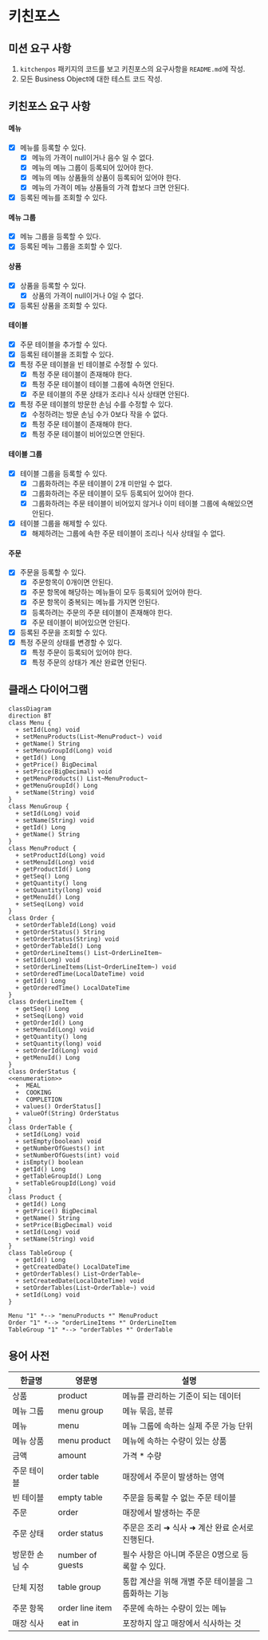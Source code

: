 # 키친포스

## 미션 요구 사항
1. `kitchenpos` 패키지의 코드를 보고 키친포스의 요구사항을 `README.md`에 작성.
2. 모든 Business Object에 대한 테스트 코드 작성.

## 키친포스 요구 사항
#### 메뉴
- [x] 메뉴를 등록할 수 있다.
  - [x] 메뉴의 가격이 null이거나 음수 일 수 없다.
  - [x] 메뉴의 메뉴 그룹이 등록되어 있어야 한다.
  - [x] 메뉴의 메뉴 상품들의 상품이 등록되어 있어야 한다.
  - [x] 메뉴의 가격이 메뉴 상품들의 가격 합보다 크면 안된다.
- [x] 등록된 메뉴를 조회할 수 있다.
#### 메뉴 그룹
- [x] 메뉴 그룹을 등록할 수 있다.
- [x] 등록된 메뉴 그룹을 조회할 수 있다.
#### 상품
- [x] 상품을 등록할 수 있다.
  - [x] 상품의 가격이 null이거나 0일 수 없다.
- [x] 등록된 상품을 조회할 수 있다.
#### 테이블
- [x] 주문 테이블을 추가할 수 있다.
- [x] 등록된 테이블을 조회할 수 있다.
- [x] 특정 주문 테이블을 빈 테이블로 수정할 수 있다.
  - [x] 특정 주문 테이블이 존재해야 한다.
  - [x] 특정 주문 테이블이 테이블 그룹에 속하면 안된다.
  - [x] 주문 테이블의 주문 상태가 조리나 식사 상태면 안된다.
- [x] 특정 주문 테이블의 방문한 손님 수를 수정할 수 있다.
  - [x] 수정하려는 방문 손님 수가 0보다 작을 수 없다.
  - [x] 특정 주문 테이블이 존재해야 한다.
  - [x] 특정 주문 테이블이 비어있으면 안된다.
#### 테이블 그룹
- [x] 테이블 그룹을 등록할 수 있다.
  - [x] 그룹화하려는 주문 테이블이 2개 미만일 수 없다.
  - [x] 그룹화하려는 주문 테이블이 모두 등록되어 있어야 한다.
  - [x] 그룹화하려는 주문 테이블이 비어있지 않거나 이미 테이블 그룹에 속해있으면 안된다.
- [x] 테이블 그룹을 해제할 수 있다.
  - [x] 해제하려는 그룹에 속한 주문 테이블이 조리나 식사 상태일 수 없다. 
#### 주문
- [x] 주문을 등록할 수 있다.
  - [x] 주문항목이 0개이면 안된다.
  - [x] 주문 항목에 해당하는 메뉴들이 모두 등록되어 있어야 한다.
  - [x] 주문 항목이 중복되는 메뉴를 가지면 안된다.
  - [x] 등록하려는 주문의 주문 테이블이 존재해야 한다.
  - [x] 주문 테이블이 비어있으면 안된다.
- [x] 등록된 주문을 조회할 수 있다.
- [x] 특정 주문의 상태를 변경할 수 있다.
  - [x] 특정 주문이 등록되어 있어야 한다.
  - [x] 특정 주문의 상태가 계산 완료면 안된다.

## 클래스 다이어그램

```mermaid
classDiagram
direction BT
class Menu {
  + setId(Long) void
  + setMenuProducts(List~MenuProduct~) void
  + getName() String
  + setMenuGroupId(Long) void
  + getId() Long
  + getPrice() BigDecimal
  + setPrice(BigDecimal) void
  + getMenuProducts() List~MenuProduct~
  + getMenuGroupId() Long
  + setName(String) void
}
class MenuGroup {
  + setId(Long) void
  + setName(String) void
  + getId() Long
  + getName() String
}
class MenuProduct {
  + setProductId(Long) void
  + setMenuId(Long) void
  + getProductId() Long
  + getSeq() Long
  + getQuantity() long
  + setQuantity(long) void
  + getMenuId() Long
  + setSeq(Long) void
}
class Order {
  + setOrderTableId(Long) void
  + getOrderStatus() String
  + setOrderStatus(String) void
  + getOrderTableId() Long
  + getOrderLineItems() List~OrderLineItem~
  + setId(Long) void
  + setOrderLineItems(List~OrderLineItem~) void
  + setOrderedTime(LocalDateTime) void
  + getId() Long
  + getOrderedTime() LocalDateTime
}
class OrderLineItem {
  + getSeq() Long
  + setSeq(Long) void
  + getOrderId() Long
  + setMenuId(Long) void
  + getQuantity() long
  + setQuantity(long) void
  + setOrderId(Long) void
  + getMenuId() Long
}
class OrderStatus {
<<enumeration>>
  +  MEAL
  +  COOKING
  +  COMPLETION
  + values() OrderStatus[]
  + valueOf(String) OrderStatus
}
class OrderTable {
  + setId(Long) void
  + setEmpty(boolean) void
  + getNumberOfGuests() int
  + setNumberOfGuests(int) void
  + isEmpty() boolean
  + getId() Long
  + getTableGroupId() Long
  + setTableGroupId(Long) void
}
class Product {
  + getId() Long
  + getPrice() BigDecimal
  + getName() String
  + setPrice(BigDecimal) void
  + setId(Long) void
  + setName(String) void
}
class TableGroup {
  + getId() Long
  + getCreatedDate() LocalDateTime
  + getOrderTables() List~OrderTable~
  + setCreatedDate(LocalDateTime) void
  + setOrderTables(List~OrderTable~) void
  + setId(Long) void
}

Menu "1" *--> "menuProducts *" MenuProduct 
Order "1" *--> "orderLineItems *" OrderLineItem 
TableGroup "1" *--> "orderTables *" OrderTable 
```

## 용어 사전

| 한글명 | 영문명 | 설명 |
| --- | --- | --- |
| 상품 | product | 메뉴를 관리하는 기준이 되는 데이터 |
| 메뉴 그룹 | menu group | 메뉴 묶음, 분류 |
| 메뉴 | menu | 메뉴 그룹에 속하는 실제 주문 가능 단위 |
| 메뉴 상품 | menu product | 메뉴에 속하는 수량이 있는 상품 |
| 금액 | amount | 가격 * 수량 |
| 주문 테이블 | order table | 매장에서 주문이 발생하는 영역 |
| 빈 테이블 | empty table | 주문을 등록할 수 없는 주문 테이블 |
| 주문 | order | 매장에서 발생하는 주문 |
| 주문 상태 | order status | 주문은 조리 ➜ 식사 ➜ 계산 완료 순서로 진행된다. |
| 방문한 손님 수 | number of guests | 필수 사항은 아니며 주문은 0명으로 등록할 수 있다. |
| 단체 지정 | table group | 통합 계산을 위해 개별 주문 테이블을 그룹화하는 기능 |
| 주문 항목 | order line item | 주문에 속하는 수량이 있는 메뉴 |
| 매장 식사 | eat in | 포장하지 않고 매장에서 식사하는 것 |
